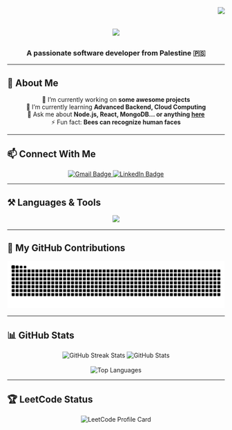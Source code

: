 <img align="right" src="https://visitor-badge.laobi.icu/badge?page_id=Jad-Atout.Jad-Atout" />

<h1 align="center">
    <img src="https://readme-typing-svg.herokuapp.com/?font=Righteous&size=35&center=true&vCenter=true&width=500&height=70&duration=4000&lines=Hi+There!+👋;+I'm+Jad+Atout!;" />
</h1>

<h3 align="center">A passionate software developer from Palestine 🇵🇸</h3>

---

## 🚀 About Me

<div align="center">

🔭 I’m currently working on **some awesome projects**  
🌱 I’m currently learning **Advanced Backend, Cloud Computing**  
💬 Ask me about **Node.js, React, MongoDB... or anything [here](https://github.com/Jad-Atout/Jad-Atout/issues)**  
⚡ Fun fact: **Bees can recognize human faces**

</div>

---

## 📫 Connect With Me

<div align="center"> 
  <a href="mailto:jadAtout.2003@gmail.com">
    <img src="https://img.shields.io/badge/Gmail-333333?style=for-the-badge&logo=gmail&logoColor=red" alt="Gmail Badge" />
  </a>
  <a href="https://linkedin.com/in/jad-atout-baa678271/" target="_blank">
    <img src="https://img.shields.io/badge/LinkedIn-0077B5?style=for-the-badge&logo=linkedin&logoColor=white" alt="LinkedIn Badge" />
  </a>
</div>

---

## ⚒️ Languages & Tools

<div align="center">
    <img src="https://skillicons.dev/icons?i=html,css,js,react,nodejs,express,mongodb,sequelize,python,java,linux,git,jetbrains,googlecloud,jupyter" />
</div>

---

## 🐍 My GitHub Contributions

<div align="center">
  <img src="https://raw.githubusercontent.com/Jad-Atout/Jad-Atout/output/github-contribution-grid-snake.svg" alt="snake eating my contributions" />
</div>

---

## 📊 GitHub Stats

<div align="center">
  <img width=390 src="https://github-readme-streak-stats.herokuapp.com/?user=Jad-Atout&count_private=true&theme=react&border_radius=10" alt="GitHub Streak Stats"/>
  <img width=390 src="https://github-readme-stats.vercel.app/api?username=Jad-Atout&count_private=true&show_icons=true&theme=react&rank_icon=github&border_radius=10" alt="GitHub Stats" />
  <br/><br/>
  <img width=325 src="https://github-readme-stats.vercel.app/api/top-langs/?username=Jad-Atout&hide=HTML&langs_count=8&layout=compact&theme=react&border_radius=10" alt="Top Languages" />
</div>

---

## 🏆 LeetCode Status

<div align="center">
  <img src="https://leetcard.jacoblin.cool/Jad_Atout?theme=dark&font=Baloo&ext=contest" alt="LeetCode Profile Card" />
</div>
